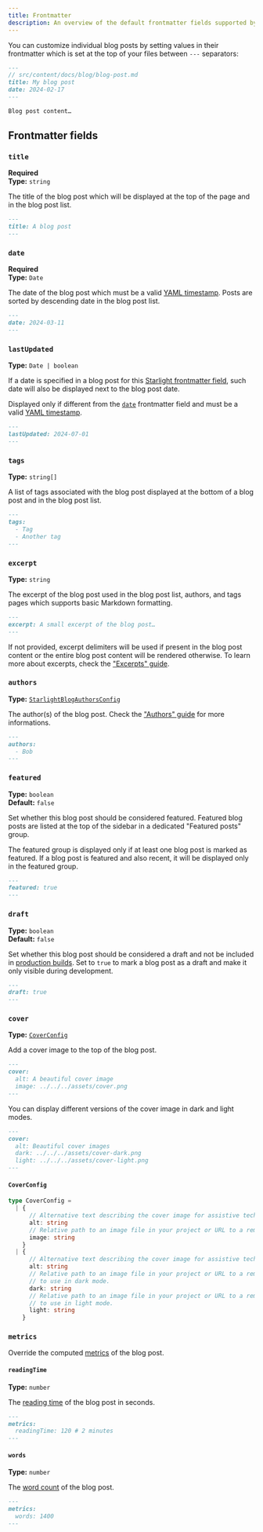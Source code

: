 ```yaml
---
title: Frontmatter
description: An overview of the default frontmatter fields supported by the Starlight Blog plugin.
---
```


You can customize individual blog posts by setting values in their frontmatter which is set at the top of your files between `---` separators:

```md {1-5}
---
// src/content/docs/blog/blog-post.md
title: My blog post
date: 2024-02-17
---

Blog post content…
```

## Frontmatter fields

### `title`

**Required**  
**Type:** `string`

The title of the blog post which will be displayed at the top of the page and in the blog post list.

```md
---
title: A blog post
---
```

### `date`

**Required**  
**Type:** `Date`

The date of the blog post which must be a valid [YAML timestamp](https://yaml.org/type/timestamp.html).
Posts are sorted by descending date in the blog post list.

```md
---
date: 2024-03-11
---
```

### `lastUpdated`

**Type:** `Date | boolean`

If a date is specified in a blog post for this [Starlight frontmatter field](https://starlight.astro.build/reference/frontmatter/#lastupdated), such date will also be displayed next to the blog post date.

Displayed only if different from the [`date`](#date-required) frontmatter field and must be a valid [YAML timestamp](https://yaml.org/type/timestamp.html).

```md
---
lastUpdated: 2024-07-01
---
```

### `tags`

**Type:** `string[]`

A list of tags associated with the blog post displayed at the bottom of a blog post and in the blog post list.

```md
---
tags:
  - Tag
  - Another tag
---
```

### `excerpt`

**Type:** `string`

The excerpt of the blog post used in the blog post list, authors, and tags pages which supports basic Markdown formatting.

```md
---
excerpt: A small excerpt of the blog post…
---
```

If not provided, excerpt delimiters will be used if present in the blog post content or the entire blog post content will be rendered otherwise.
To learn more about excerpts, check the ["Excerpts" guide](/guides/excerpts).

### `authors`

**Type:** [`StarlightBlogAuthorsConfig`](/configuration#author-configuration)

The author(s) of the blog post. Check the ["Authors" guide](/guides/authors) for more informations.

```md
---
authors:
  - Bob
---
```

### `featured`

**Type:** `boolean`  
**Default:** `false`

Set whether this blog post should be considered featured.
Featured blog posts are listed at the top of the sidebar in a dedicated "Featured posts" group.

The featured group is displayed only if at least one blog post is marked as featured.
If a blog post is featured and also recent, it will be displayed only in the featured group.

```md
---
featured: true
---
```

### `draft`

**Type:** `boolean`  
**Default:** `false`

Set whether this blog post should be considered a draft and not be included in [production builds](https://docs.astro.build/en/reference/cli-reference/#astro-build).
Set to `true` to mark a blog post as a draft and make it only visible during development.

```md
---
draft: true
---
```

### `cover`

**Type:** [`CoverConfig`](#coverconfig)

Add a cover image to the top of the blog post.

```md
---
cover:
  alt: A beautiful cover image
  image: ../../../assets/cover.png
---
```

You can display different versions of the cover image in dark and light modes.

```md
---
cover:
  alt: Beautiful cover images
  dark: ../../../assets/cover-dark.png
  light: ../../../assets/cover-light.png
---
```

#### `CoverConfig`

```ts
type CoverConfig =
  | {
      // Alternative text describing the cover image for assistive technologies.
      alt: string
      // Relative path to an image file in your project or URL to a remote image.
      image: string
    }
  | {
      // Alternative text describing the cover image for assistive technologies.
      alt: string
      // Relative path to an image file in your project or URL to a remote image
      // to use in dark mode.
      dark: string
      // Relative path to an image file in your project or URL to a remote image
      // to use in light mode.
      light: string
    }
```

### `metrics`

Override the computed [metrics](/guides/metrics/) of the blog post.

#### `readingTime`

**Type:** `number`

The [reading time](/configuration/#readingtime) of the blog post in seconds.

```md
---
metrics:
  readingTime: 120 # 2 minutes
---
```

#### `words`

**Type:** `number`

The [word count](/configuration/#words) of the blog post.

```md
---
metrics:
  words: 1400
---
```
